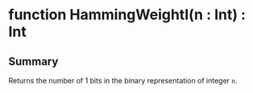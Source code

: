 # function HammingWeightI(n : Int) : Int

## Summary
Returns the number of 1 bits in the binary representation of integer `n`.
